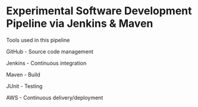 # Experimental Software Development Pipeline via Jenkins & Maven
Tools used in this pipeline

GitHub - Source code management

Jenkins - Continuous integration

Maven - Build

JUnit - Testing

AWS - Continuous delivery/deployment
